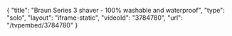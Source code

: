 {
    "title": "Braun Series 3 shaver - 100% washable and waterproof",
    "type": "solo",
    "layout": "iframe-static",
    "videoId": "3784780",
    "url": "\/tvpembed\/3784780"
}